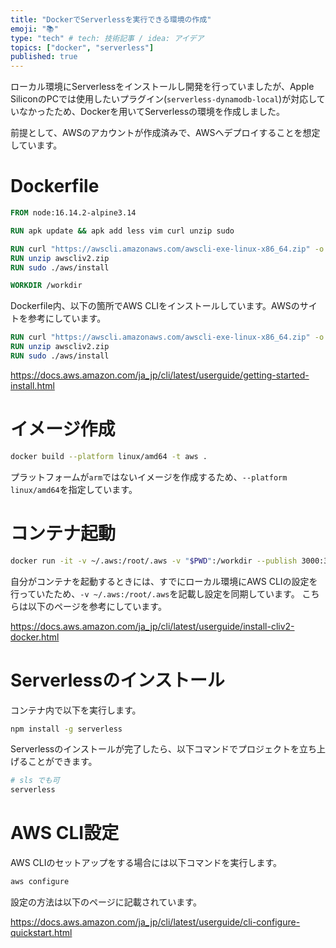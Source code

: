 ```yaml
---
title: "DockerでServerlessを実行できる環境の作成"
emoji: "📚"
type: "tech" # tech: 技術記事 / idea: アイデア
topics: ["docker", "serverless"]
published: true
---
```


ローカル環境にServerlessをインストールし開発を行っていましたが、Apple SiliconのPCでは使用したいプラグイン(`serverless-dynamodb-local`)が対応していなかったため、Dockerを用いてServerlessの環境を作成しました。

前提として、AWSのアカウントが作成済みで、AWSへデプロイすることを想定しています。

# Dockerfile

```dockerfile
FROM node:16.14.2-alpine3.14

RUN apk update && apk add less vim curl unzip sudo

RUN curl "https://awscli.amazonaws.com/awscli-exe-linux-x86_64.zip" -o "awscliv2.zip"
RUN unzip awscliv2.zip
RUN sudo ./aws/install

WORKDIR /workdir
```

Dockerfile内、以下の箇所でAWS CLIをインストールしています。AWSのサイトを参考にしています。

```dockerfile
RUN curl "https://awscli.amazonaws.com/awscli-exe-linux-x86_64.zip" -o "awscliv2.zip"
RUN unzip awscliv2.zip
RUN sudo ./aws/install
```

https://docs.aws.amazon.com/ja_jp/cli/latest/userguide/getting-started-install.html

# イメージ作成

```sh
docker build --platform linux/amd64 -t aws .
```

プラットフォームが`arm`ではないイメージを作成するため、`--platform linux/amd64`を指定しています。

# コンテナ起動

```sh
docker run -it -v ~/.aws:/root/.aws -v "$PWD":/workdir --publish 3000:3000 --name aws --platform linux/amd64 aws bash
```

自分がコンテナを起動するときには、すでにローカル環境にAWS CLIの設定を行っていたため、`-v ~/.aws:/root/.aws`を記載し設定を同期しています。
こちらは以下のページを参考にしています。

https://docs.aws.amazon.com/ja_jp/cli/latest/userguide/install-cliv2-docker.html

# Serverlessのインストール

コンテナ内で以下を実行します。

```sh
npm install -g serverless
```

Serverlessのインストールが完了したら、以下コマンドでプロジェクトを立ち上げることができます。

```sh
# sls でも可
serverless
```

# AWS CLI設定

AWS CLIのセットアップをする場合には以下コマンドを実行します。

```sh
aws configure
```

設定の方法は以下のページに記載されています。

https://docs.aws.amazon.com/ja_jp/cli/latest/userguide/cli-configure-quickstart.html